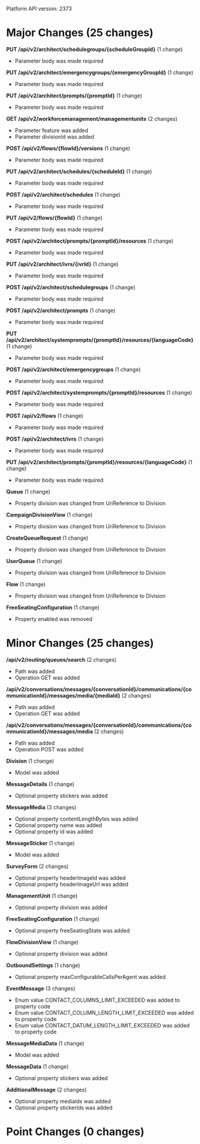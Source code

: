 Platform API version: 2373


# Major Changes (25 changes)

**PUT /api/v2/architect/schedulegroups/{scheduleGroupId}** (1 change)

* Parameter body was made required

**PUT /api/v2/architect/emergencygroups/{emergencyGroupId}** (1 change)

* Parameter body was made required

**PUT /api/v2/architect/prompts/{promptId}** (1 change)

* Parameter body was made required

**GET /api/v2/workforcemanagement/managementunits** (2 changes)

* Parameter feature was added
* Parameter divisionId was added

**POST /api/v2/flows/{flowId}/versions** (1 change)

* Parameter body was made required

**PUT /api/v2/architect/schedules/{scheduleId}** (1 change)

* Parameter body was made required

**POST /api/v2/architect/schedules** (1 change)

* Parameter body was made required

**PUT /api/v2/flows/{flowId}** (1 change)

* Parameter body was made required

**POST /api/v2/architect/prompts/{promptId}/resources** (1 change)

* Parameter body was made required

**PUT /api/v2/architect/ivrs/{ivrId}** (1 change)

* Parameter body was made required

**POST /api/v2/architect/schedulegroups** (1 change)

* Parameter body was made required

**POST /api/v2/architect/prompts** (1 change)

* Parameter body was made required

**PUT /api/v2/architect/systemprompts/{promptId}/resources/{languageCode}** (1 change)

* Parameter body was made required

**POST /api/v2/architect/emergencygroups** (1 change)

* Parameter body was made required

**POST /api/v2/architect/systemprompts/{promptId}/resources** (1 change)

* Parameter body was made required

**POST /api/v2/flows** (1 change)

* Parameter body was made required

**POST /api/v2/architect/ivrs** (1 change)

* Parameter body was made required

**PUT /api/v2/architect/prompts/{promptId}/resources/{languageCode}** (1 change)

* Parameter body was made required

**Queue** (1 change)

* Property division was changed from UriReference to Division

**CampaignDivisionView** (1 change)

* Property division was changed from UriReference to Division

**CreateQueueRequest** (1 change)

* Property division was changed from UriReference to Division

**UserQueue** (1 change)

* Property division was changed from UriReference to Division

**Flow** (1 change)

* Property division was changed from UriReference to Division

**FreeSeatingConfiguration** (1 change)

* Property enabled was removed


# Minor Changes (25 changes)

**/api/v2/routing/queues/search** (2 changes)

* Path was added
* Operation GET was added

**/api/v2/conversations/messages/{conversationId}/communications/{communicationId}/messages/media/{mediaId}** (2 changes)

* Path was added
* Operation GET was added

**/api/v2/conversations/messages/{conversationId}/communications/{communicationId}/messages/media** (2 changes)

* Path was added
* Operation POST was added

**Division** (1 change)

* Model was added

**MessageDetails** (1 change)

* Optional property stickers was added

**MessageMedia** (3 changes)

* Optional property contentLengthBytes was added
* Optional property name was added
* Optional property id was added

**MessageSticker** (1 change)

* Model was added

**SurveyForm** (2 changes)

* Optional property headerImageId was added
* Optional property headerImageUrl was added

**ManagementUnit** (1 change)

* Optional property division was added

**FreeSeatingConfiguration** (1 change)

* Optional property freeSeatingState was added

**FlowDivisionView** (1 change)

* Optional property division was added

**OutboundSettings** (1 change)

* Optional property maxConfigurableCallsPerAgent was added

**EventMessage** (3 changes)

* Enum value CONTACT_COLUMNS_LIMIT_EXCEEDED was added to property code
* Enum value CONTACT_COLUMN_LENGTH_LIMIT_EXCEEDED was added to property code
* Enum value CONTACT_DATUM_LENGTH_LIMIT_EXCEEDED was added to property code

**MessageMediaData** (1 change)

* Model was added

**MessageData** (1 change)

* Optional property stickers was added

**AdditionalMessage** (2 changes)

* Optional property mediaIds was added
* Optional property stickerIds was added


# Point Changes (0 changes)
